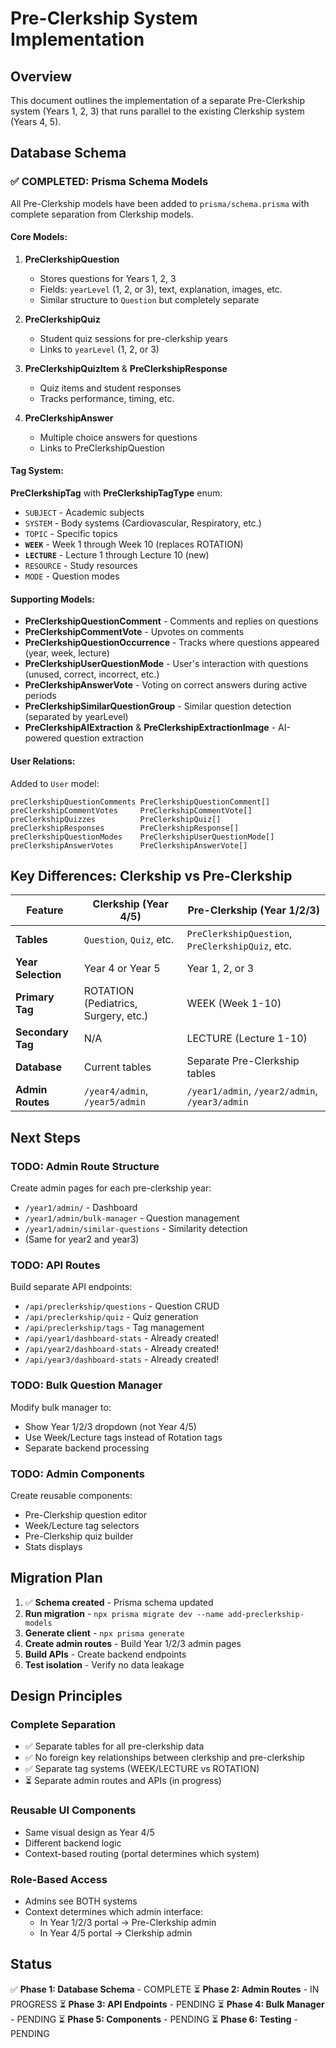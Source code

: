 # Pre-Clerkship System Implementation

## Overview
This document outlines the implementation of a separate Pre-Clerkship system (Years 1, 2, 3) that runs parallel to the existing Clerkship system (Years 4, 5).

## Database Schema

### ✅ COMPLETED: Prisma Schema Models

All Pre-Clerkship models have been added to `prisma/schema.prisma` with complete separation from Clerkship models.

#### Core Models:

1. **PreClerkshipQuestion**
   - Stores questions for Years 1, 2, 3
   - Fields: `yearLevel` (1, 2, or 3), text, explanation, images, etc.
   - Similar structure to `Question` but completely separate

2. **PreClerkshipQuiz**
   - Student quiz sessions for pre-clerkship years
   - Links to `yearLevel` (1, 2, or 3)

3. **PreClerkshipQuizItem** & **PreClerkshipResponse**
   - Quiz items and student responses
   - Tracks performance, timing, etc.

4. **PreClerkshipAnswer**
   - Multiple choice answers for questions
   - Links to PreClerkshipQuestion

#### Tag System:

**PreClerkshipTag** with **PreClerkshipTagType** enum:
- `SUBJECT` - Academic subjects
- `SYSTEM` - Body systems (Cardiovascular, Respiratory, etc.)
- `TOPIC` - Specific topics
- **`WEEK`** - Week 1 through Week 10 (replaces ROTATION)
- **`LECTURE`** - Lecture 1 through Lecture 10 (new)
- `RESOURCE` - Study resources
- `MODE` - Question modes

#### Supporting Models:

- **PreClerkshipQuestionComment** - Comments and replies on questions
- **PreClerkshipCommentVote** - Upvotes on comments
- **PreClerkshipQuestionOccurrence** - Tracks where questions appeared (year, week, lecture)
- **PreClerkshipUserQuestionMode** - User's interaction with questions (unused, correct, incorrect, etc.)
- **PreClerkshipAnswerVote** - Voting on correct answers during active periods
- **PreClerkshipSimilarQuestionGroup** - Similar question detection (separated by yearLevel)
- **PreClerkshipAIExtraction** & **PreClerkshipExtractionImage** - AI-powered question extraction

#### User Relations:

Added to `User` model:
```prisma
preClerkshipQuestionComments PreClerkshipQuestionComment[]
preClerkshipCommentVotes     PreClerkshipCommentVote[]
preClerkshipQuizzes          PreClerkshipQuiz[]
preClerkshipResponses        PreClerkshipResponse[]
preClerkshipQuestionModes    PreClerkshipUserQuestionMode[]
preClerkshipAnswerVotes      PreClerkshipAnswerVote[]
```

## Key Differences: Clerkship vs Pre-Clerkship

| Feature | Clerkship (Year 4/5) | Pre-Clerkship (Year 1/2/3) |
|---------|---------------------|---------------------------|
| **Tables** | `Question`, `Quiz`, etc. | `PreClerkshipQuestion`, `PreClerkshipQuiz`, etc. |
| **Year Selection** | Year 4 or Year 5 | Year 1, 2, or 3 |
| **Primary Tag** | ROTATION (Pediatrics, Surgery, etc.) | WEEK (Week 1-10) |
| **Secondary Tag** | N/A | LECTURE (Lecture 1-10) |
| **Database** | Current tables | Separate Pre-Clerkship tables |
| **Admin Routes** | `/year4/admin`, `/year5/admin` | `/year1/admin`, `/year2/admin`, `/year3/admin` |

## Next Steps

### TODO: Admin Route Structure
Create admin pages for each pre-clerkship year:
- `/year1/admin/` - Dashboard
- `/year1/admin/bulk-manager` - Question management
- `/year1/admin/similar-questions` - Similarity detection
- (Same for year2 and year3)

### TODO: API Routes
Build separate API endpoints:
- `/api/preclerkship/questions` - Question CRUD
- `/api/preclerkship/quiz` - Quiz generation
- `/api/preclerkship/tags` - Tag management
- `/api/year1/dashboard-stats` - Already created!
- `/api/year2/dashboard-stats` - Already created!
- `/api/year3/dashboard-stats` - Already created!

### TODO: Bulk Question Manager
Modify bulk manager to:
- Show Year 1/2/3 dropdown (not Year 4/5)
- Use Week/Lecture tags instead of Rotation tags
- Separate backend processing

### TODO: Admin Components
Create reusable components:
- Pre-Clerkship question editor
- Week/Lecture tag selectors
- Pre-Clerkship quiz builder
- Stats displays

## Migration Plan

1. ✅ **Schema created** - Prisma schema updated
2. **Run migration** - `npx prisma migrate dev --name add-preclerkship-models`
3. **Generate client** - `npx prisma generate`
4. **Create admin routes** - Build Year 1/2/3 admin pages
5. **Build APIs** - Create backend endpoints
6. **Test isolation** - Verify no data leakage

## Design Principles

### Complete Separation
- ✅ Separate tables for all pre-clerkship data
- ✅ No foreign key relationships between clerkship and pre-clerkship
- ✅ Separate tag systems (WEEK/LECTURE vs ROTATION)
- ⏳ Separate admin routes and APIs (in progress)

### Reusable UI Components
- Same visual design as Year 4/5
- Different backend logic
- Context-based routing (portal determines which system)

### Role-Based Access
- Admins see BOTH systems
- Context determines which admin interface:
  - In Year 1/2/3 portal → Pre-Clerkship admin
  - In Year 4/5 portal → Clerkship admin

## Status

✅ **Phase 1: Database Schema** - COMPLETE
⏳ **Phase 2: Admin Routes** - IN PROGRESS
⏳ **Phase 3: API Endpoints** - PENDING
⏳ **Phase 4: Bulk Manager** - PENDING
⏳ **Phase 5: Components** - PENDING
⏳ **Phase 6: Testing** - PENDING
